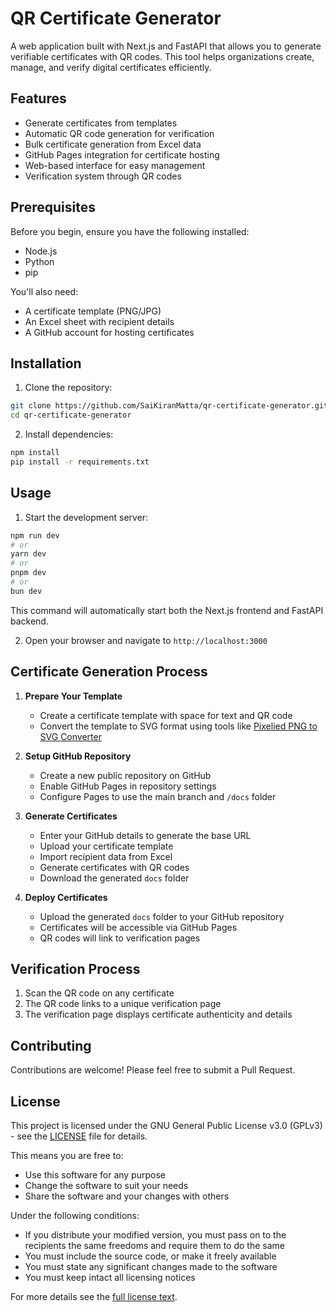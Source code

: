 # QR Certificate Generator

A web application built with Next.js and FastAPI that allows you to generate verifiable certificates with QR codes. This tool helps organizations create, manage, and verify digital certificates efficiently.

## Features

-   Generate certificates from templates
-   Automatic QR code generation for verification
-   Bulk certificate generation from Excel data
-   GitHub Pages integration for certificate hosting
-   Web-based interface for easy management
-   Verification system through QR codes

## Prerequisites

Before you begin, ensure you have the following installed:

-   Node.js
-   Python
-   pip

You'll also need:

-   A certificate template (PNG/JPG)
-   An Excel sheet with recipient details
-   A GitHub account for hosting certificates

## Installation

1. Clone the repository:

```bash
git clone https://github.com/SaiKiranMatta/qr-certificate-generator.git
cd qr-certificate-generator
```

2. Install dependencies:

```bash
npm install
pip install -r requirements.txt
```

## Usage

1. Start the development server:

```bash
npm run dev
# or
yarn dev
# or
pnpm dev
# or
bun dev
```

This command will automatically start both the Next.js frontend and FastAPI backend.

2. Open your browser and navigate to `http://localhost:3000`

## Certificate Generation Process

1. **Prepare Your Template**

    - Create a certificate template with space for text and QR code
    - Convert the template to SVG format using tools like [Pixelied PNG to SVG Converter](https://pixelied.com/convert/png-converter/png-to-svg)

2. **Setup GitHub Repository**

    - Create a new public repository on GitHub
    - Enable GitHub Pages in repository settings
    - Configure Pages to use the main branch and `/docs` folder

3. **Generate Certificates**

    - Enter your GitHub details to generate the base URL
    - Upload your certificate template
    - Import recipient data from Excel
    - Generate certificates with QR codes
    - Download the generated `docs` folder

4. **Deploy Certificates**
    - Upload the generated `docs` folder to your GitHub repository
    - Certificates will be accessible via GitHub Pages
    - QR codes will link to verification pages

## Verification Process

1. Scan the QR code on any certificate
2. The QR code links to a unique verification page
3. The verification page displays certificate authenticity and details

## Contributing

Contributions are welcome! Please feel free to submit a Pull Request.

## License

This project is licensed under the GNU General Public License v3.0 (GPLv3) - see the [LICENSE](LICENSE) file for details.

This means you are free to:

-   Use this software for any purpose
-   Change the software to suit your needs
-   Share the software and your changes with others

Under the following conditions:

-   If you distribute your modified version, you must pass on to the recipients the same freedoms and require them to do the same
-   You must include the source code, or make it freely available
-   You must state any significant changes made to the software
-   You must keep intact all licensing notices

For more details see the [full license text](https://www.gnu.org/licenses/gpl-3.0.en.html).
